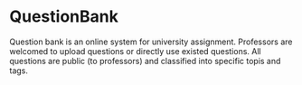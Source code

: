 # QuestionBank
Question bank is an online system for university assignment.
Professors are welcomed to upload questions or directly use existed questions. 
All questions are public (to professors) and classified into specific topis and tags.
